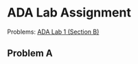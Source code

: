 # ADA Lab Assignment

Problems: [ADA Lab 1 (Section B)](https://codeforces.com/group/blqWmr6jos/contest/425521)  


Problem A
----
